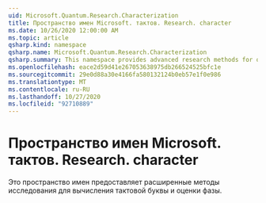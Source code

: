 ```yaml
---
uid: Microsoft.Quantum.Research.Characterization
title: Пространство имен Microsoft. тактов. Research. character
ms.date: 10/26/2020 12:00:00 AM
ms.topic: article
qsharp.kind: namespace
qsharp.name: Microsoft.Quantum.Research.Characterization
qsharp.summary: This namespace provides advanced research methods for quantum characterization and phase estimation.
ms.openlocfilehash: eace2d59d41e267053638975db266524525bfc1e
ms.sourcegitcommit: 29e0d88a30e4166fa580132124b0eb57e1f0e986
ms.translationtype: MT
ms.contentlocale: ru-RU
ms.lasthandoff: 10/27/2020
ms.locfileid: "92710889"
---
```

# <a name="microsoftquantumresearchcharacterization-namespace"></a>Пространство имен Microsoft. тактов. Research. character

Это пространство имен предоставляет расширенные методы исследования для вычисления тактовой буквы и оценки фазы.


